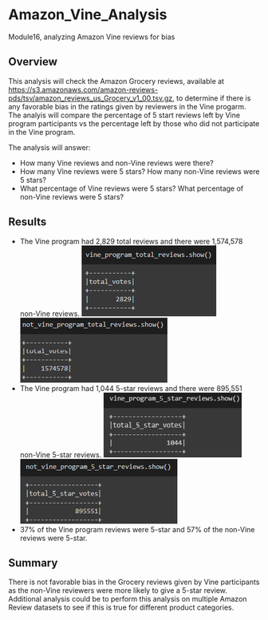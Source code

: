 # Amazon_Vine_Analysis
Module16, analyzing Amazon Vine reviews for bias

## Overview
This analysis will check the Amazon Grocery reviews, available at https://s3.amazonaws.com/amazon-reviews-pds/tsv/amazon_reviews_us_Grocery_v1_00.tsv.gz, to determine if there is any favorable bias in the ratings given by reviewers in the Vine progarm. The analyis will compare the percentage of 5 start reviews left by Vine program participants vs the percentage left by those who did not participate in the Vine program. 

The analysis will answer:
* How many Vine reviews and non-Vine reviews were there?
* How many Vine reviews were 5 stars? How many non-Vine reviews were 5 stars?
* What percentage of Vine reviews were 5 stars? What percentage of non-Vine reviews were 5 stars?

## Results
* The Vine program had 2,829 total reviews and there were 1,574,578 non-Vine reviews.
![vine program total reviews](https://github.com/JacquelineCl/Amazon_Vine_Analysis/blob/1c8f81244b281e98c1762c3119b5941ed6731c23/Resources/vine_program_total_reviews.png)
![non-vine program total reviews](https://github.com/JacquelineCl/Amazon_Vine_Analysis/blob/1c8f81244b281e98c1762c3119b5941ed6731c23/Resources/not_vine_program_total_reviews.png)
* The Vine program had 1,044 5-star reviews and there were 895,551 non-Vine 5-star reviews. 
![vine program total 5-star reviews](https://github.com/JacquelineCl/Amazon_Vine_Analysis/blob/1c8f81244b281e98c1762c3119b5941ed6731c23/Resources/vine_program_total_5_star_reviews.png)
![non-vine program total reviews](https://github.com/JacquelineCl/Amazon_Vine_Analysis/blob/1c8f81244b281e98c1762c3119b5941ed6731c23/Resources/not_vine_program_total_5_star_reviews.png)
* 37% of the Vine program reviews were 5-star and 57% of the non-Vine reviews were 5-star.

## Summary
There is not favorable bias in the Grocery reviews given by Vine participants as the non-Vine reviewers were more likely to give a 5-star review. Additional analysis could be to perform this analysis on multiple Amazon Review datasets to see if this is true for different product categories. 


